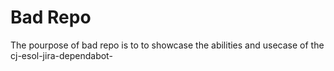 # Bad Repo

The pourpose of bad repo is to to showcase the abilities and usecase of the cj-esol-jira-dependabot-
